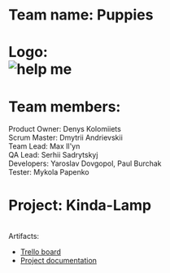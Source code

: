 # Team name: Puppies <BR>

# Logo: <BR>![help me](http://i65.tinypic.com/2zf8hoo.jpg "help me")<BR>

# Team members: <BR>

Product Owner: Denys Kolomiiets <BR>
Scrum Master: Dmytrii Andrievskii <BR>
Team Lead: Max Il'yn <BR>
QA Lead: Serhii Sadrytskyj <BR>
Developers: Yaroslav Dovgopol, Paul Burchak<BR>
Tester: Mykola Papenko<BR>

# Project: Kinda-Lamp <BR>

<BR>Artifacts:<BR>
* [Trello board](https://trello.com/b/eEIiLGiS/- "TRELLO")
* [Project documentation](https://docs.google.com/document/d/1s7mgYBIGsj7mAxSQLoYYF_097pDYV1SyPLg5Myy7nSA/edit?usp=drivesdk "Project documentation")<BR>

